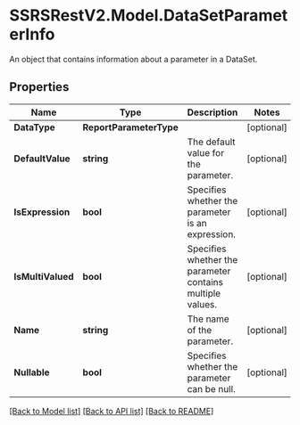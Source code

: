 # SSRSRestV2.Model.DataSetParameterInfo
An object that contains information about a parameter in a DataSet.

## Properties

Name | Type | Description | Notes
------------ | ------------- | ------------- | -------------
**DataType** | **ReportParameterType** |  | [optional] 
**DefaultValue** | **string** | The default value for the parameter. | [optional] 
**IsExpression** | **bool** | Specifies whether the parameter is an expression. | [optional] 
**IsMultiValued** | **bool** | Specifies whether the parameter contains multiple values. | [optional] 
**Name** | **string** | The name of the parameter. | [optional] 
**Nullable** | **bool** | Specifies whether the parameter can be null. | [optional] 

[[Back to Model list]](../../README.md#documentation-for-models) [[Back to API list]](../../README.md#documentation-for-api-endpoints) [[Back to README]](../../README.md)

